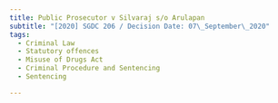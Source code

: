 ```yaml
---
title: Public Prosecutor v Silvaraj s/o Arulapan
subtitle: "[2020] SGDC 206 / Decision Date: 07\_September\_2020"
tags:
  - Criminal Law
  - Statutory offences
  - Misuse of Drugs Act
  - Criminal Procedure and Sentencing
  - Sentencing

---
```

